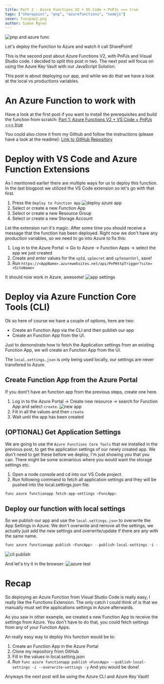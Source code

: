 ```yaml
---
title: Part 2 - Azure Functions V2 + VS Code + PnPJs === true 
tags: ["sharepoint", "pnp", "azurefunctions", "nodejs"]
cover: funcpnp2.png
author: Simon Ågren
---
```


![pnp and azure func](./funcpnp2.png)

Let's deploy the Function to Azure and watch it call SharePoint!

This is the second post about Azure Functions V2, with PnPJs and Visual Studio code. I decided to split this post in two. The next post will focus on using the Azure Key Vault with our JavaScript Solution. 

This post is about deploying our app, and while we do that we have a look at the local vs productions variables.

# An Azure Function to work with
Have a look at the first post if you want to install the prerequisites and build the function from scratch:
<a href="https://simonagren.github.io/azurefunction-v2-pnpjs/" target="_blank">Part 1: Azure Functions V2 + VS Code + PnPJs === true</a>

You could also clone it from my Github and follow the instructions (please have a look at the readme):
<a href="https://github.com/simonagren/azurefuncpnpjsgetlists" target="_blank">Link to GitHub Repository</a>

# Deploy with VS Code and Azure Function Extensions
As I mentioned earlier there are multiple ways for us to deploy this function. In the last blogpost we utilized the VS Code extension so let's go with that first.

1. Press the `Deploy to Function App`
![deploy azure app](./deploy.jpg)
2. Select or create a new Function App
3. Select or create a new Resource Group
4. Select or create a new Storage Account

Let the extension run it's magic. After some time you should receive a message that the function has been deployed.
Right now we don't have any production variables, so we need to go into Azure to fix this:

1. Log in to the Azure Portal -> Go to Azure -> Function Apps -> select the app we just created
2. Create and enter values for the `spId`, `spSecret` and `spTenantUrl`, save!
3. Run `https://<AppName>.azurewebsites.net/api/PnPHttpTrigger?site=<SiteName>` 

It should now work in Azure, awesome!
![app settings](./appsettings.jpg)

# Deploy via Azure Function Core Tools (CLI)
Ok so here of course we have a couple of options, here are two:
- Create an Function App via the CLI and then publish our app
- Create an Function App from the UI.

Just to demonstrate how to fetch the Application settings from an existing Function App, we will create an Function App from the UI.

The `local.settings.json` is only being used locally, our settings are never transfered to Azure.

## Create Function App from the Azure Portal
If you dont't have an function app from the previous steps, create one here.

1. Log in to the Azure Portal -> Create new resource -> search for Function App and select `create`.
![new app](./newapp.jpg)
2. Fill in all the values and then `create`
3. Wait until the app has been created

## (OPTIONAL) Get Application Settings
We are going to use the `Azure Functions Core Tools` that we installed in the previous post, to get the application settings of our newly created app.
We don't need to get these before we deploy, I'm just showing you that you can. There might be some scenarious where you would want the storage settings etc.

1. Open a node console and cd into our VS Code project.
2. Run following command to fetch all application settings and they will be pushed into the local.settings.json file. 
```javascript
func azure functionapp fetch-app-settings <FuncApp>
```

## Deploy our function with local settings
So we publish our app and use the `local.settings.json` to overwrite the App Settings in Azure. We don't overwrite and remove all the settings, we actually just add the new settings and overwrite/update if there are any with the same name.  
```javascript
func azure functionapp publish <FuncApp> --publish-local-settings -i --overwrite-settings -y
```
![cli publish](./clideploy.jpg)

And let's try it in the browser:
![azure test](./azuretest.jpg)

# Recap
So deploying an Azure Function from Visual Studio Code is really easy, I really like the Functions Extension. The only catch I could think of is that we manually must set the applications settings in Azure afterwards.

As you saw in other example, we created a new Function App to receive the settings from Azure. You don't have to do that, you could fetch settings from any of your Function Apps.

An really easy way to deploy this function would be to:
1. Create an Function App in the Azure Portal
2. Clone my repository from GitHub
3. Fill in the values in local.setting.json
4. Run `func azure functionapp publish <FuncApp> --publish-local-settings -i --overwrite-settings -y`
And you would be done!


Anyways the next post will be using the Azure CLI and Azure Key Vault!
